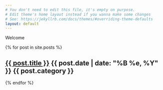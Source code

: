 ```yaml
---
# You don't need to edit this file, it's empty on purpose.
# Edit theme's home layout instead if you wanna make some changes
# See: https://jekyllrb.com/docs/themes/#overriding-theme-defaults
layout: default
---
```

Welcome

{% for post in site.posts %}	
## [{{ post.title }}]({{post.url}}) {{ post.date | date: "%B %e, %Y" }} {{ post.category }}			
{% endfor %}	


